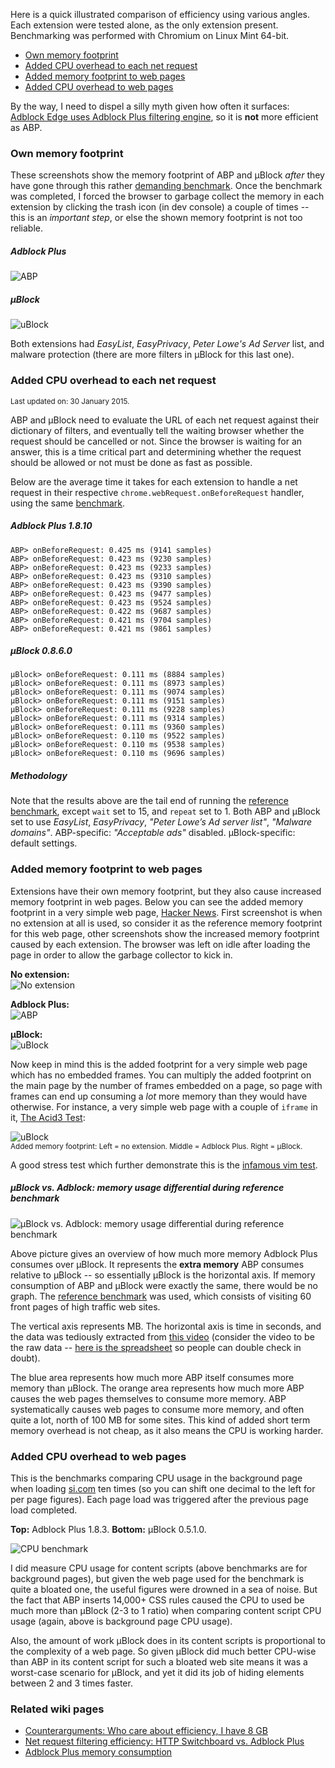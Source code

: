 Here is a quick illustrated comparison of efficiency using various angles. Each extension were tested alone, as the only extension present. Benchmarking was performed with Chromium on Linux Mint 64-bit.

- [Own memory footprint](#own-memory-footprint)
- [Added CPU overhead to each net request](#added-cpu-overhead-to-each-net-request)
- [Added memory footprint to web pages](#added-memory-footprint-to-web-pages)
- [Added CPU overhead to web pages](#added-cpu-overhead-to-web-pages)

By the way, I need to dispel a silly myth given how often it surfaces: [Adblock Edge uses Adblock Plus filtering engine](https://raw.githubusercontent.com/gorhill/uBlock/master/doc/img/abp-abe.png), so it is **not** more efficient as ABP.

### Own memory footprint

These screenshots show the memory footprint of ABP and µBlock _after_ they have gone through this rather [demanding benchmark](https://github.com/gorhill/uBlock/wiki/Reference-benchmark). Once the benchmark was completed, I forced the browser to garbage collect the memory in each extension by clicking the trash icon (in dev console) a couple of times -- this is an _important step_, or else the shown memory footprint is not too reliable.

##### Adblock Plus
![ABP](https://raw.githubusercontent.com/gorhill/uBlock/master/doc/img/abp-own-mem.png)

##### µBlock
![uBlock](https://raw.githubusercontent.com/gorhill/uBlock/master/doc/img/ublock-own-mem.png)

Both extensions had _EasyList_, _EasyPrivacy_, _Peter Lowe's Ad Server_ list, and malware protection (there are more filters in µBlock for this last one).

### Added CPU overhead to each net request

<sup>Last updated on: 30 January 2015.</sup>

ABP and µBlock need to evaluate the URL of each net request against their dictionary of filters, and eventually tell the waiting browser whether the request should be cancelled or not. Since the browser is waiting for an answer, this is a time critical part and determining whether the request should be allowed or not must be done as fast as possible.

Below are the average time it takes for each extension to handle a net request in their respective `chrome.webRequest.onBeforeRequest` handler, using the same [benchmark](https://github.com/gorhill/uBlock/wiki/Reference-benchmark).

##### Adblock Plus 1.8.10

    ABP> onBeforeRequest: 0.425 ms (9141 samples)
    ABP> onBeforeRequest: 0.423 ms (9230 samples)
    ABP> onBeforeRequest: 0.423 ms (9233 samples)
    ABP> onBeforeRequest: 0.423 ms (9310 samples)
    ABP> onBeforeRequest: 0.423 ms (9390 samples)
    ABP> onBeforeRequest: 0.423 ms (9477 samples)
    ABP> onBeforeRequest: 0.423 ms (9524 samples)
    ABP> onBeforeRequest: 0.422 ms (9687 samples)
    ABP> onBeforeRequest: 0.421 ms (9704 samples)
    ABP> onBeforeRequest: 0.421 ms (9861 samples)

##### µBlock 0.8.6.0

    µBlock> onBeforeRequest: 0.111 ms (8884 samples)
    µBlock> onBeforeRequest: 0.111 ms (8973 samples)
    µBlock> onBeforeRequest: 0.111 ms (9074 samples)
    µBlock> onBeforeRequest: 0.111 ms (9151 samples)
    µBlock> onBeforeRequest: 0.111 ms (9228 samples)
    µBlock> onBeforeRequest: 0.111 ms (9314 samples)
    µBlock> onBeforeRequest: 0.111 ms (9360 samples)
    µBlock> onBeforeRequest: 0.110 ms (9522 samples)
    µBlock> onBeforeRequest: 0.110 ms (9538 samples)
    µBlock> onBeforeRequest: 0.110 ms (9696 samples)

##### Methodology

Note that the results above are the tail end of running the [reference benchmark](https://github.com/gorhill/uBlock/wiki/Reference-benchmark), except `wait` set to 15, and `repeat` set to 1. Both ABP and µBlock set to use _EasyList_, _EasyPrivacy_, _"Peter Lowe’s Ad server list"_, _"Malware domains"_. ABP-specific: _"Acceptable ads"_ disabled. µBlock-specific: default settings.

### Added memory footprint to web pages

Extensions have their own memory footprint, but they also cause increased memory footprint in web pages. Below you can see the added memory footprint in a very simple web page, [Hacker News](https://news.ycombinator.com/). First screenshot is when no extension at all is used, so consider it as the reference memory footprint for this web page, other screenshots show the increased memory footprint caused by each extension. The browser was left on idle after loading the page in order to allow the garbage collector to kick in.

**No extension:**<br>
![No extension](https://raw.githubusercontent.com/gorhill/uBlock/master/doc/img/hn-alone.png)

**Adblock Plus:**<br>
![ABP](https://raw.githubusercontent.com/gorhill/uBlock/master/doc/img/hn-abp.png)

**µBlock:**<br>
![uBlock](https://raw.githubusercontent.com/gorhill/uBlock/master/doc/img/hn-ublock.png)

Now keep in mind this is the added footprint for a very simple web page which has no embedded frames. You can multiply the added footprint on the main page by the number of frames embedded on a page, so page with frames can end up consuming a _lot_ more memory than they would have otherwise. For instance, a very simple web page with a couple of `iframe` in it, [The Acid3 Test](http://acid3.acidtests.org/):

![uBlock](https://raw.githubusercontent.com/gorhill/uBlock/master/doc/img/acid3test-mem.png)<br>
<sup>Added memory footprint: Left = no extension. Middle = Adblock Plus. Right = µBlock.</sup>

A good stress test which further demonstrate this is the [infamous vim test](https://github.com/gorhill/httpswitchboard/wiki/Adblock-Plus-memory-consumption).

##### µBlock vs. Adblock: memory usage differential during reference benchmark

![µBlock vs. Adblock: memory usage differential during reference benchmark](https://raw.githubusercontent.com/gorhill/uBlock/master/doc/media/ublock-vs-abp-cpu-2.png)

Above picture gives an overview of how much more memory Adblock Plus consumes over µBlock. It represents the **extra memory** ABP consumes relative to µBlock -- so essentially µBlock is the horizontal axis. If memory consumption of ABP and µBlock were exactly the same, there would be no graph. The [reference benchmark](/gorhill/uBlock/wiki/Reference-benchmark) was used, which consists of visiting 60 front pages of high traffic web sites.

The vertical axis represents MB. The horizontal axis is time in seconds, and the data was tediously extracted from [this video](https://www.youtube.com/watch?v=DKM78oV_ftg) (consider the video to be the raw data -- [here is the spreadsheet](https://github.com/gorhill/uBlock/blob/master/doc/benchmarks/ublock-vs-abp-timeline.ods) so people can double check in doubt).

The blue area represents how much more ABP itself consumes more memory than µBlock. The orange area represents how much more ABP causes the web pages themselves to consume more memory. ABP systematically causes web pages to consume more memory, and often quite a lot, north of 100 MB for some sites. This kind of added short term memory overhead is not cheap, as it also means the CPU is working harder.

### Added CPU overhead to web pages

This is the benchmarks comparing CPU usage in the background page when loading [si.com](http://www.si.com) ten times (so you can shift one decimal to the left for per page figures). Each page load was triggered after the previous page load completed.

**Top:** Adblock Plus 1.8.3. **Bottom:** µBlock 0.5.1.0.

![CPU benchmark](https://raw.githubusercontent.com/gorhill/uBlock/master/doc/img/bgpage-cpu-si.comx10.png)

I did measure CPU usage for content scripts (above benchmarks are for background pages), but given the web page used for the benchmark is quite a bloated one, the useful figures were drowned in a sea of noise. But the fact that ABP inserts 14,000+ CSS rules caused the CPU to used be much more than µBlock (2-3 to 1 ratio) when comparing content script CPU usage (again, above is background page CPU usage).

Also, the amount of work µBlock does in its content scripts is proportional to the complexity of a web page. So given µBlock did much better CPU-wise than ABP in its content script for such a bloated web site means it was a worst-case scenario for µBlock, and yet it did its job of hiding elements between 2 and 3 times faster.

### Related wiki pages

- [Counterarguments: Who care about efficiency, I have 8 GB](https://github.com/gorhill/uBlock/wiki/Counterarguments#who-care-about-efficiency-i-have-8-gb)
- [Net request filtering efficiency: HTTP Switchboard vs. Adblock Plus](https://github.com/gorhill/httpswitchboard/wiki/Net-request-filtering-efficiency:-HTTP-Switchboard-vs.-Adblock-Plus)
- [Adblock Plus memory consumption](https://github.com/gorhill/httpswitchboard/wiki/Adblock-Plus-memory-consumption)